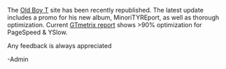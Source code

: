 <html><body><p>The <a href="https://www.oldboyt.com/" target="_blank">Old Boy T</a> site has been recently republished. The latest update includes a promo for his new album, MinoriTYREport, as well as thorough optimization. Current <a href="/GTmetrix-report-www.oldboyt.com-20170414T185350.pdf" target="_blank">GTmetrix report</a> shows &gt;90% optimization for PageSpeed &amp; YSlow.

Any feedback is always appreciated

-Admin</p></body></html>
